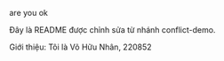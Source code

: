 
are you ok

Đây là README được chỉnh sửa từ nhánh conflict-demo.


Giới thiệu: Tôi là Võ Hữu Nhân, 220852
